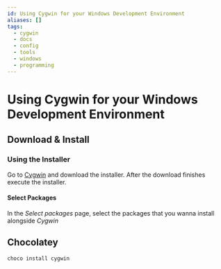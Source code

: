 ```yaml
---
id: Using Cygwin for your Windows Development Environment
aliases: []
tags:
  - cygwin
  - docs
  - config
  - tools
  - windows
  - programming
---
```


# Using Cygwin for your Windows Development Environment

## Download & Install

### Using the Installer

Go to [Cygwin](https://cygwin.com/cygwin/install.html) and download the installer.
After the download finishes execute the installer.

#### Select Packages

In the _Select packages_ page, select the packages that you wanna install alongside _Cygwin_

## Chocolatey

```sh
choco install cygwin
```
